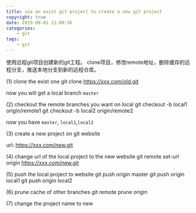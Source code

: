```yaml
---
title: use an exist git project to create a new git project
copyright: true
date: 2019-08-01 11:09:56
categories:
    - git
tags:
    - git
---
```

使用远程git项目创建新的git工程。
clone项目，修改remote地址，删除缓存的远程分支，推送本地分支到新的远程仓库。

<!-- more -->

(1) clone the exist one
git clone https://xxx.com/old.git

now you will get a local branch `master`

(2) checkout the remote branches you want on local
git checkout -b local1 origin/remote1
git checkout -b local2 origin/remote2

now you have `master`, `local1`,`local2`

(3) create a new project on git website

url: https://xxx.com/new.git

(4) change url of the local project to the new website
git remote set-url origin https://xxx.com/new.git

(5) push the local project to website
git push origin master
git push origin local1
git push origin local2

(6) prune cache of other branches
git remote prune origin

(7) change the project name to new